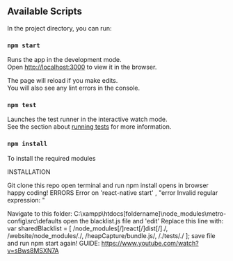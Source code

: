 ## Available Scripts

In the project directory, you can run:

### `npm start`

Runs the app in the development mode.<br />
Open [http://localhost:3000](http://localhost:3000) to view it in the browser.

The page will reload if you make edits.<br />
You will also see any lint errors in the console.

### `npm test`

Launches the test runner in the interactive watch mode.<br />
See the section about [running tests](https://facebook.github.io/create-react-app/docs/running-tests) for more information.

### `npm install`

To install the required modules

INSTALLATION

Git clone this repo
open terminal and run npm install
opens in browser
happy coding!
ERRORS Error on 'react-native start' , "error Invalid regular expression: "

Navigate to this folder: C:\xampp\htdocs[foldername]\node_modules\metro-config\src\defaults
open the blacklist.js file and 'edit'
Replace this line with: var sharedBlacklist = [ /node_modules[/]react[/]dist[/]./, /website/node_modules/./, /heapCapture/bundle.js/, /./tests/./ ]; save file and run npm start again!
GUIDE: https://www.youtube.com/watch?v=sBws8MSXN7A



